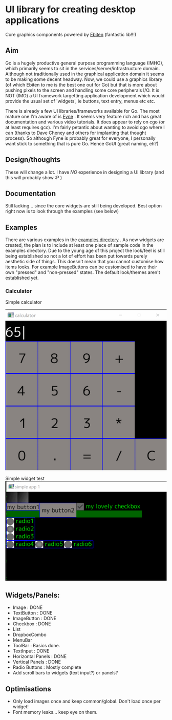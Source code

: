 # UI library for creating desktop applications

Core graphics components powered by [Ebiten](https://ebiten.org/) (fantastic lib!!!)

## Aim

Go is a hugely productive general purpose programming language (IMHO), which primarily seems to sit in the services/server/infrastructure domain. Although not traditionally used in the graphical application domain it seems to be making some decent headway. Now, we could use a graphics library (of which Ebiten to me is the best one out for Go) but that is more about pushing pixels to the screen and handling some core peripherals I/O. It is NOT (IMO) a UI framework targetting application development which would provide the usual set of 'widgets', ie buttons, text entry, menus etc etc. 

There is already a few UI libraries/frameworks available for Go. The most mature one I'm aware of is [Fyne](https://fyne.io/) . It seems very feature rich and has great documentation and various video tutorials. It does appear to rely on cgo (or at least requires gcc). I'm fairly petantic about wanting to avoid cgo where I can (thanks to Dave Cheney and others for implanting that thought process). So although Fyne is probably great for everyone, I personally want stick to something that is pure Go. Hence GoUI (great naming, eh?)


## Design/thoughts

These will change a lot. I have *NO* experience in designing a UI library (and this will probably show :P )

## Documentation
Still lacking...   since the core widgets are still being developed. Best option right now is to look through the examples (see below)

## Examples

There are various examples in the [examples directory](https://github.com/kpfaulkner/goui/tree/master/examples) . As new widgets are created, the plan is to include at least one piece of sample code in the examples directory. Due to the young age of this project the look/feel is still being established so not a lot of effort has been put towards purely aesthetic side of things. This doesn't mean that you cannot customise how items looks. For example ImageButtons can be customised to have their own "pressed" and "non-pressed" states. The default look/themes aren't established yet.


### Calculator 

Simple calculator



<img src="docs\images\calculator.png" alt="calculator" />



Simple widget test
<img src="docs\images\simple1.png" alt="simple1"/>





## Widgets/Panels:

- Image : DONE
- TextButton : DONE
- ImageButton : DONE
- Checkbox : DONE
- List
- DropboxCombo
- MenuBar
- ToolBar : Basics done.
- TextInput : DONE
- Horizontal Panels : DONE
- Vertical Panels : DONE
- Radio Buttons : Mostly complete
- Add scroll bars to widgets (text input?) or panels?

## Optimisations

- Only load images once and keep common/global. Don't load once per widget!
- Font memory leaks...  keep eye on them.


